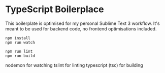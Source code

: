 # TypeScript Boilerplace

This boilerplate is optimised for my personal Sublime Text 3 workflow.
It's meant to be used for backend code, no frontend optimisations included.

```
npm install
npm run watch
```

```
npm run lint
npm run build
```

nodemon for watching
tslint for linting
typescript (tsc) for building

